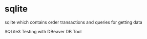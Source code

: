 # sqlite
sqlite which contains order transactions and queries for getting data

SQLite3
Testing with DBeaver DB Tool
